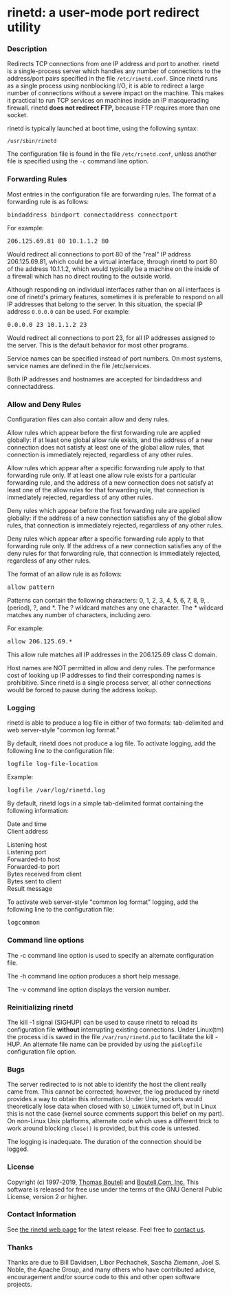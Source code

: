 <h1>rinetd: a user-mode port redirect utility</h1>
<h3>Description</h3>
<p>
Redirects TCP connections from one IP address and port to another. rinetd
is a single-process server which handles any number of connections to
the address/port pairs specified in the file <code>/etc/rinetd.conf</code>. 
Since rinetd runs as a single process using nonblocking I/O, it is
able to redirect a large number of connections without a severe
impact on the machine. This makes it practical to run TCP services
on machines inside an IP masquerading firewall. rinetd <strong>does not
redirect FTP,</strong> because FTP requires more than one socket.
</p>
<p>
rinetd is typically launched at boot time, using the following syntax:
</p>
<p>
<code>/usr/sbin/rinetd</code>
</p>
<p>
The configuration file is found in the file 
<code>/etc/rinetd.conf</code>, unless
another file is specified using the <code>-c</code> command line option. 
</p>
<h3>Forwarding Rules</h3>
<p>
Most entries in the configuration file are forwarding rules. The
format of a forwarding rule is as follows:
</p>
<pre>
bindaddress bindport connectaddress connectport
</pre>
For example:
<pre>
206.125.69.81 80 10.1.1.2 80
</pre>
<p>
Would redirect all connections to port 80 of the "real" IP address
206.125.69.81, which could be a virtual interface, through
rinetd to port 80 of the address 10.1.1.2, which would typically 
be a machine on the inside of a firewall which has no
direct routing to the outside world.
</p>
<p>
Although responding on individual interfaces rather than on all
interfaces is one of rinetd's primary features, sometimes it is 
preferable to respond on all IP addresses that belong to the server.
In this situation, the special IP address <code>0.0.0.0</code>
can be used. For example:
</p>
<pre>
0.0.0.0 23 10.1.1.2 23
</pre>
<p>
Would redirect all connections to port 23, for all IP addresses
assigned to the server. This is the default behavior for most
other programs.
</p>
<p>
Service names can be specified instead of port numbers. On most systems,
service names are defined in the file /etc/services.
</p>
<p>
Both IP addresses and hostnames are accepted for
bindaddress and connectaddress.
</p>
<h3>Allow and Deny Rules</h3>
<p>
Configuration files can also contain allow and deny rules. 
</p>
<p>
Allow rules which appear before the first forwarding rule are
applied globally: if at least one global allow rule exists,
and the address of a new connection does not
satisfy at least one of the global allow rules, that connection
is immediately rejected, regardless of any other rules. 
</p>
<p>
Allow rules which appear after a specific forwarding rule apply 
to that forwarding rule only. If at least one allow rule
exists for a particular forwarding rule, and the address of a new
connection does not satisfy at least one of the allow rules
for that forwarding rule, that connection is immediately
rejected, regardless of any other rules.
</p>
<p>
Deny rules which appear before the first forwarding rule are
applied globally: if the address of a new connection satisfies
any of the global allow rules, that connection
is immediately rejected, regardless of any other rules. 
</p>
<p>
Deny rules which appear after a specific forwarding rule apply 
to that forwarding rule only. If the address of a new
connection satisfies any of the deny rules for that forwarding rule, 
that connection is immediately rejected, regardless of any other rules.
</p>
<p>
The format of an allow rule is as follows:
</p>
<pre>
allow pattern
</pre>
<p>
Patterns can contain the following characters: 0, 1, 2, 3, 4, 5,
6, 7, 8, 9, . (period), ?, and *. The ? wildcard matches any one
character. The * wildcard matches any number of characters, including
zero. 
</p>
<p>
For example:
</p>
<pre>
allow 206.125.69.*
</pre>
<p>
This allow rule matches all IP addresses in the 206.125.69 class C domain.
</p>
<p>
Host names are NOT permitted in allow and deny rules. The performance
cost of looking up IP addresses to find their corresponding names
is prohibitive. Since rinetd is a single process server, all other
connections would be forced to pause during the address lookup.
</p>
<h3>Logging</h3>
<p>
rinetd is able to produce a log file in either of two formats:
tab-delimited and web server-style "common log format."
</p>
<p>
By default, rinetd does not produce a log file. To activate logging, add 
the following line to the configuration file:
</p>
<pre>
logfile log-file-location
</pre>
<p>
Example:
</p>
<pre>
logfile /var/log/rinetd.log
</pre>
<p>
By default, rinetd logs in a simple tab-delimited format containing
the following information:
</p>
<p>
Date and time<br>
Client address<br>

Listening host
<br>
Listening port
<br>
Forwarded-to host
<br>
Forwarded-to port
<br>
Bytes received from client
<br>
Bytes sent to client
<br>
Result message
</p>
<p>
To activate web server-style "common log format" logging,
add the following line to the configuration file:
</p>
<pre>
logcommon
</pre>
<h3>Command line options</h3>
<p>
The -c command line option is used to specify an alternate
configuration file.
</p>
<p>
The -h command line option produces a short help message.
</p>
<p>
The -v command line option displays the version number.
</p>
<h3>Reinitializing rinetd</h3>
<p>
The kill -1 signal (SIGHUP) can be used to cause rinetd
to reload its configuration file <strong>without</strong> interrupting existing
connections. Under Linux(tm) the process id 
is saved in the file <code>/var/run/rinetd.pid</code>
to facilitate the kill -HUP. An alternate
file name can be provided by using the <code>pidlogfile</code> 
configuration file option.
</p>
<h3>Bugs</h3>
<p>
The server redirected to is not able to identify the host the
client really came from. This cannot be corrected; however,
the log produced by rinetd provides a way to obtain this
information. Under Unix, sockets would theoretically lose data when closed
with <code>SO_LINGER</code> turned off, but in Linux this is not the case 
(kernel source comments support this belief on my part). On non-Linux Unix
platforms, alternate code which uses a different trick to work around 
blocking <code>close()</code> is provided, but this code is untested.
</p>
<p>
The logging is inadequate. The duration of the connection should be logged.
</p>
<h3>License</h3>
<p>
Copyright (c) 1997-2019,
<a href="http://www.boutell.com/boutell">Thomas Boutell</a> and 
<a href="http://www.boutell.com/">Boutell.Com, Inc.</a>
This software is released for free use under the terms of
the GNU General Public License, version 2 or higher.
</p>
<h3>Contact Information</h3>
<p>
See <a href="http://www.boutell.com/rinetd">the rinetd web page</a> 
for the latest release.
Feel free to <a href="http://www.boutell.com/contact">contact us</a>.
</p>
<h3>Thanks</h3>
<p>
  Thanks are due to Bill Davidsen, Libor Pechachek, Sascha Ziemann, 
  Joel S. Noble, the Apache Group, and many others who have contributed 
  advice, encouragement and/or source code to this and other open 
  software projects.
</p>
